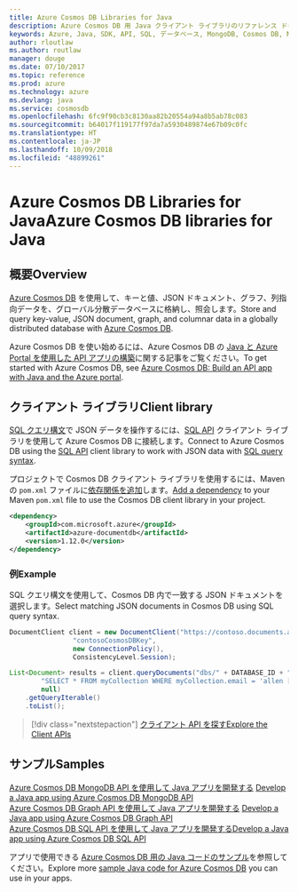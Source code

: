```yaml
---
title: Azure Cosmos DB Libraries for Java
description: Azure Cosmos DB 用 Java クライアント ライブラリのリファレンス ドキュメント
keywords: Azure, Java, SDK, API, SQL, データベース, MongoDB, Cosmos DB, NoSQL
author: rloutlaw
ms.author: routlaw
manager: douge
ms.date: 07/10/2017
ms.topic: reference
ms.prod: azure
ms.technology: azure
ms.devlang: java
ms.service: cosmosdb
ms.openlocfilehash: 6fc9f90cb3c8130aa82b20554a94a8b5ab78c083
ms.sourcegitcommit: b64017f119177f97da7a5930489874e67b09c0fc
ms.translationtype: HT
ms.contentlocale: ja-JP
ms.lasthandoff: 10/09/2018
ms.locfileid: "48899261"
---
```

# <a name="azure-cosmos-db-libraries-for-java"></a><span data-ttu-id="f8a0c-104">Azure Cosmos DB Libraries for Java</span><span class="sxs-lookup"><span data-stu-id="f8a0c-104">Azure Cosmos DB libraries for Java</span></span>

## <a name="overview"></a><span data-ttu-id="f8a0c-105">概要</span><span class="sxs-lookup"><span data-stu-id="f8a0c-105">Overview</span></span>

<span data-ttu-id="f8a0c-106">[Azure Cosmos DB](/azure/cosmos-db/introduction) を使用して、キーと値、JSON ドキュメント、グラフ、列指向データを、グローバル分散データベースに格納し、照会します。</span><span class="sxs-lookup"><span data-stu-id="f8a0c-106">Store and query key-value, JSON document, graph, and columnar data in a globally distributed database with [Azure Cosmos DB](/azure/cosmos-db/introduction).</span></span>

<span data-ttu-id="f8a0c-107">Azure Cosmos DB を使い始めるには、Azure Cosmos DB の [Java と Azure Portal を使用した API アプリの構築](/azure/cosmos-db/create-sql-api-java)に関する記事をご覧ください。</span><span class="sxs-lookup"><span data-stu-id="f8a0c-107">To get started with Azure Cosmos DB, see [Azure Cosmos DB: Build an API app with Java and the Azure portal](/azure/cosmos-db/create-sql-api-java).</span></span>

## <a name="client-library"></a><span data-ttu-id="f8a0c-108">クライアント ライブラリ</span><span class="sxs-lookup"><span data-stu-id="f8a0c-108">Client library</span></span>

<span data-ttu-id="f8a0c-109">[SQL クエリ構文](/azure/cosmos-db/sql-api-sql-query)で JSON データを操作するには、[SQL API](/azure/cosmos-db/sql-api-introduction) クライアント ライブラリを使用して Azure Cosmos DB に接続します。</span><span class="sxs-lookup"><span data-stu-id="f8a0c-109">Connect to Azure Cosmos DB using the [SQL API](/azure/cosmos-db/sql-api-introduction) client library to work with JSON data with [SQL query syntax](/azure/cosmos-db/sql-api-sql-query).</span></span>

<span data-ttu-id="f8a0c-110">プロジェクトで Cosmos DB クライアント ライブラリを使用するには、Maven の `pom.xml` ファイルに[依存関係を追加](https://maven.apache.org/guides/getting-started/index.html#How_do_I_use_external_dependencies)します。</span><span class="sxs-lookup"><span data-stu-id="f8a0c-110">[Add a dependency](https://maven.apache.org/guides/getting-started/index.html#How_do_I_use_external_dependencies) to your Maven `pom.xml` file to use the Cosmos DB client library in your project.</span></span>

```XML
<dependency>
    <groupId>com.microsoft.azure</groupId>
    <artifactId>azure-documentdb</artifactId>
    <version>1.12.0</version>
</dependency>
```

### <a name="example"></a><span data-ttu-id="f8a0c-111">例</span><span class="sxs-lookup"><span data-stu-id="f8a0c-111">Example</span></span>

<span data-ttu-id="f8a0c-112">SQL クエリ構文を使用して、Cosmos DB 内で一致する JSON ドキュメントを選択します。</span><span class="sxs-lookup"><span data-stu-id="f8a0c-112">Select matching JSON documents in Cosmos DB using SQL query syntax.</span></span>

```java
DocumentClient client = new DocumentClient("https://contoso.documents.azure.com:443",
                "contosoCosmosDBKey", 
                new ConnectionPolicy(),
                ConsistencyLevel.Session);

List<Document> results = client.queryDocuments("dbs/" + DATABASE_ID + "/colls/" + COLLECTION_ID,
        "SELECT * FROM myCollection WHERE myCollection.email = 'allen [at] contoso.com'",
        null)
    .getQueryIterable()
    .toList();

```

> [!div class="nextstepaction"]
> [<span data-ttu-id="f8a0c-113">クライアント API を探す</span><span class="sxs-lookup"><span data-stu-id="f8a0c-113">Explore the Client APIs</span></span>](/java/api/overview/azure/cosmosdb/client)


## <a name="samples"></a><span data-ttu-id="f8a0c-114">サンプル</span><span class="sxs-lookup"><span data-stu-id="f8a0c-114">Samples</span></span>

<span data-ttu-id="f8a0c-115">[Azure Cosmos DB MongoDB API を使用して Java アプリを開発する][2] </span><span class="sxs-lookup"><span data-stu-id="f8a0c-115">[Develop a Java app using Azure Cosmos DB MongoDB API][2] </span></span>  
<span data-ttu-id="f8a0c-116">[Azure Cosmos DB Graph API を使用して Java アプリを開発する][3] </span><span class="sxs-lookup"><span data-stu-id="f8a0c-116">[Develop a Java app using Azure Cosmos DB Graph API][3] </span></span>  
<span data-ttu-id="f8a0c-117">[Azure Cosmos DB SQL API を使用して Java アプリを開発する][4]</span><span class="sxs-lookup"><span data-stu-id="f8a0c-117">[Develop a Java app using Azure Cosmos DB SQL API][4]</span></span>        

<span data-ttu-id="f8a0c-118">アプリで使用できる [Azure Cosmos DB 用の Java コードのサンプル](https://azure.microsoft.com/resources/samples/?platform=java&term=cosmos)を参照してください。</span><span class="sxs-lookup"><span data-stu-id="f8a0c-118">Explore more [sample Java code for Azure Cosmos DB](https://azure.microsoft.com/resources/samples/?platform=java&term=cosmos) you can use in your apps.</span></span>

[2]: https://github.com/Azure-Samples/azure-cosmos-db-mongodb-java-getting-started
[3]: https://github.com/Azure-Samples/azure-cosmos-db-graph-java-getting-started
[4]: https://github.com/Azure-Samples/azure-cosmos-db-documentdb-java-getting-started
